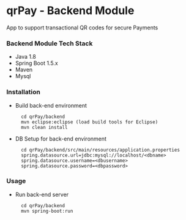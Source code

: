 # qrPay - Backend Module
App to support transactional QR codes for secure Payments


### Backend Module Tech Stack

- Java 1.8
- Spring Boot 1.5.x
- Maven
- Mysql

### Installation  

- Build back-end environment

        cd qrPay/backend
        mvn eclipse:eclipse (load build tools for Eclipse)
        mvn clean install

- DB Setup for back-end environment

        cd qrPay/backend/src/main/resources/application.properties
        spring.datasource.url=jdbc:mysql://localhost/<dbname>
        spring.datasource.username=<dbusername>
        spring.datasource.password=<dbpassword>


### Usage

- Run back-end server

        cd qrPay/backend
        mvn spring-boot:run
